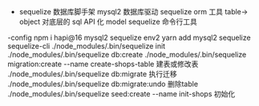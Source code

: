 - sequelize 数据库脚手架
    mysql2 数据库驱动 
    sequelize orm 工具 table-> object
    对底层的 sql API 化 model
    sequelize 命令行工具

-config
 npm i hapi@16 mysql2 sequelize env2
yarn add mysql2 sequelize sequelize-cli
./node_modules/.bin/sequelize init
./node_modules/.bin/sequelize db:create
./node_modules/.bin/sequelize migration:create --name create-shops-table 建表或修改表
./node_modules/.bin/sequelize db:migrate 执行迁移
./node_modules/.bin/sequelize db:migrate:undo 删除table
./node_modules/.bin/sequelize seed:create --name init-shops 初始化